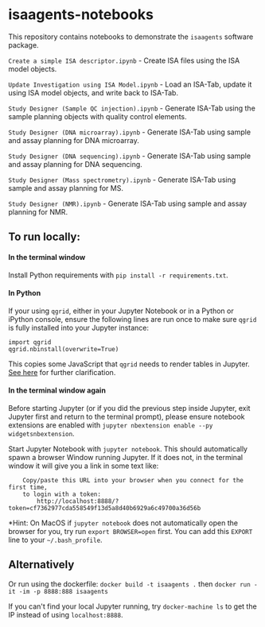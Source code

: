 # isaagents-notebooks

This repository contains notebooks to demonstrate the `isaagents` software package.

`Create a simple ISA descriptor.ipynb` - Create ISA files using the ISA model objects.

`Update Investigation using ISA Model.ipynb` - Load an ISA-Tab, update it using ISA model objects, and write back to ISA-Tab.

`Study Designer (Sample QC injection).ipynb` - Generate ISA-Tab using the sample planning objects with quality control elements.

`Study Designer (DNA microarray).ipynb` - Generate ISA-Tab using sample and assay planning for DNA microarray.

`Study Designer (DNA sequencing).ipynb` - Generate ISA-Tab using sample and assay planning for DNA sequencing.

`Study Designer (Mass spectrometry).ipynb` - Generate ISA-Tab using sample and assay planning for MS.

`Study Designer (NMR).ipynb` - Generate ISA-Tab using sample and assay planning for NMR.

## To run locally:

#### In the terminal window

Install Python requirements with `pip install -r requirements.txt`.

#### In Python

If your using `qgrid`, either in your Jupyter Notebook or in a Python or iPython console, ensure the following lines are run once to make sure `qgrid` is fully installed into your Jupyter instance:
```
import qgrid
qgrid.nbinstall(overwrite=True)
```
This copies some JavaScript that `qgrid` needs to render tables in Jupyter. [See here](http://nbviewer.jupyter.org/gist/TimShawver/8fcef51dd3c222ed25306c002ab89b60#Notebook-installation) for further clarification.

#### In the terminal window again

Before starting Jupyter (or if you did the previous step inside Jupyter, exit Jupyter first and return to the terminal prompt), please ensure notebook extensions are enabled with `jupyter nbextension enable --py widgetsnbextension`.

Start Jupyter Notebook with `jupyter notebook`. This should automatically spawn a browser Window running Jupyter. If it does not, in the terminal window it will give you a link in some text like:

```
    Copy/paste this URL into your browser when you connect for the first time,
    to login with a token:
        http://localhost:8888/?token=cf7362977cda558549f13d5a8d40b6929a6c49700a36d56b
```

*Hint: On MacOS if `jupyter notebook` does not automatically open the browser for you, try run `export BROWSER=open` first. You can add this `EXPORT` line to your `~/.bash_profile`.

## Alternatively

Or run using the dockerfile: `docker build -t isaagents .` then `docker run -it -im -p 8888:888 isaagents`

If you can't find your local Jupyter running, try `docker-machine ls` to get the IP instead of using `localhost:8888`.
